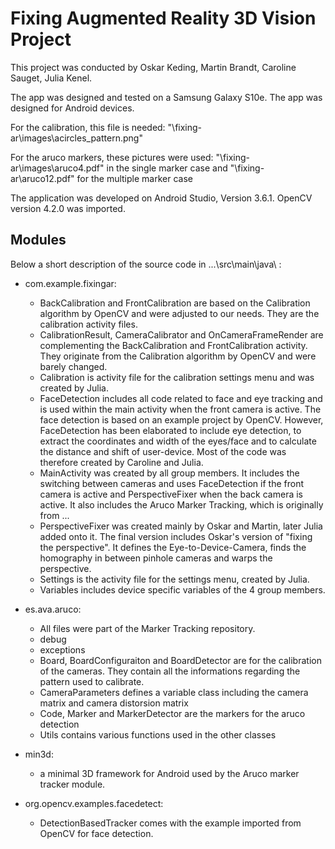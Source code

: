 # Fixing Augmented Reality 3D Vision Project

This project was conducted by Oskar Keding, Martin Brandt, Caroline Sauget, Julia Kenel.

The app was designed and tested on a Samsung Galaxy S10e. The app was designed for Android devices.

For the calibration, this file is needed: "\fixing-ar\images\acircles_pattern.png"

For the aruco markers, these pictures were used: "\fixing-ar\images\aruco4.pdf" in the single marker case
and "\fixing-ar\aruco12.pdf" for the multiple marker case

The application was developed on Android Studio, Version 3.6.1. OpenCV version 4.2.0 was imported. 

## Modules

Below a short description of the source code in ...\src\main\java\ :
- com.example.fixingar:
	- BackCalibration and FrontCalibration are based on the Calibration algorithm by OpenCV and
	 were adjusted to our needs. They are the calibration activity files.
	- CalibrationResult, CameraCalibrator and OnCameraFrameRender are complementing the BackCalibration
	 and FrontCalibration activity. They originate from the Calibration algorithm by OpenCV and were barely changed.
	- Calibration is activity file for the calibration settings menu and was created by Julia.
	- FaceDetection includes all code related to face and eye tracking and is used within the main
	 activity when the front camera is active. The face detection is based on an example project by
	 OpenCV. However, FaceDetection has been elaborated to include eye detection, to extract the 
	 coordinates and width of the eyes/face and to calculate the distance and shift of user-device. Most
	 of the code was therefore created by Caroline and Julia.
	- MainActivity was created by all group members. It includes the switching between cameras and uses
	 FaceDetection if the front camera is active and PerspectiveFixer when the back camera is active. It
	 also includes the Aruco Marker Tracking, which is originally from ...
	- PerspectiveFixer was created mainly by Oskar and Martin, later Julia added onto it. The final version
	 includes Oskar's version of "fixing the perspective". It defines the Eye-to-Device-Camera, finds
	 the homography in between pinhole cameras and warps the perspective.
	- Settings is the activity file for the settings menu, created by Julia.
	- Variables includes device specific variables of the 4 group members.

- es.ava.aruco:
	- All files were part of the Marker Tracking repository.
	- debug
	- exceptions
	- Board, BoardConfiguraiton and BoardDetector are for the calibration of the cameras. They contain all the
	informations regarding the pattern used to calibrate.
	- CameraParameters defines a variable class including the camera matrix and camera distorsion matrix
	- Code, Marker and MarkerDetector are the markers for the aruco detection
	- Utils contains various functions used in the other classes

- min3d: 
 	- a minimal 3D framework for Android used by the Aruco marker tracker module.

- org.opencv.examples.facedetect:
	- DetectionBasedTracker comes with the example imported from OpenCV for face detection.

